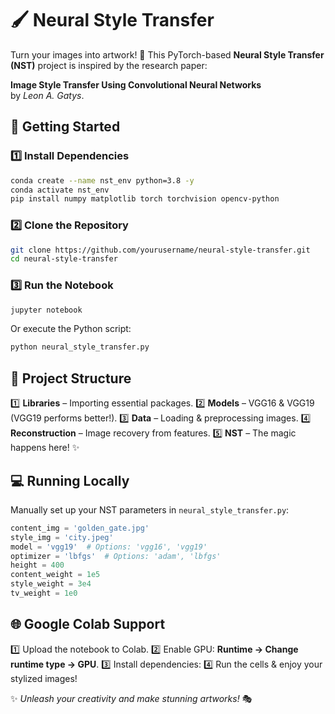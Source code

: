 # 🖌 Neural Style Transfer

Turn your images into artwork! 🎨 This PyTorch-based **Neural Style Transfer (NST)** project is inspired by the research paper:

**Image Style Transfer Using Convolutional Neural Networks**  
by *Leon A. Gatys*.

## 🚀 Getting Started
### 1️⃣ Install Dependencies
```bash
conda create --name nst_env python=3.8 -y
conda activate nst_env
pip install numpy matplotlib torch torchvision opencv-python
```

### 2️⃣ Clone the Repository
```bash
git clone https://github.com/yourusername/neural-style-transfer.git
cd neural-style-transfer
```

### 3️⃣ Run the Notebook
```bash
jupyter notebook
```
Or execute the Python script:
```bash
python neural_style_transfer.py
```

## 📁 Project Structure
1️⃣ **Libraries** – Importing essential packages.
2️⃣ **Models** – VGG16 & VGG19 (VGG19 performs better!).
3️⃣ **Data** – Loading & preprocessing images.
4️⃣ **Reconstruction** – Image recovery from features.
5️⃣ **NST** – The magic happens here! ✨

## 💻 Running Locally
Manually set up your NST parameters in `neural_style_transfer.py`:
```python
content_img = 'golden_gate.jpg'
style_img = 'city.jpeg'
model = 'vgg19'  # Options: 'vgg16', 'vgg19'
optimizer = 'lbfgs'  # Options: 'adam', 'lbfgs'
height = 400
content_weight = 1e5
style_weight = 3e4
tv_weight = 1e0
```

## 🌐 Google Colab Support
1️⃣ Upload the notebook to Colab.
2️⃣ Enable GPU: **Runtime → Change runtime type → GPU**.
3️⃣ Install dependencies:
4️⃣ Run the cells & enjoy your stylized images!

✨ *Unleash your creativity and make stunning artworks!* 🎭

